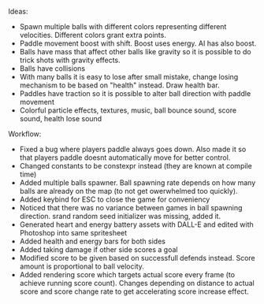 Ideas:
- Spawn multiple balls with different colors representing different velocities. Different colors grant extra points.
- Paddle movement boost with shift. Boost uses energy. AI has also boost.
- Balls have mass that affect other balls like gravity so it is possible to do trick shots with gravity effects.
- Balls have collisions
- With many balls it is easy to lose after small mistake, change losing mechanism to be based on "health" instead. Draw health bar.
- Paddles have traction so it is possible to alter ball direction with paddle movement
- Colorful particle effects, textures, music, ball bounce sound, score sound, health lose sound

Workflow:
- Fixed a bug where players paddle always goes down. Also made it so that players paddle doesnt automatically move for better control.
- Changed constants to be constexpr instead (they are known at compile time)
- Added multiple balls spawner. Ball spawning rate depends on how many balls are already on the map (to not get owerwhelmed too quickly).
- Added keybind for ESC to close the game for conveniency
- Noticed that there was no variance between games in ball spawning direction. srand random seed initializer was missing, added it.
- Generated heart and energy battery assets with DALL-E and edited with Photoshop into same spritesheet
- Added health and energy bars for both sides
- Added taking damage if other side scores a goal
- Modified score to be given based on successfull defends instead. Score amount is proportional to ball velocity.
- Added rendering score which targets actual score every frame (to achieve running score count). Changes depending on distance to actual score and score change rate to get accelerating score increase effect.